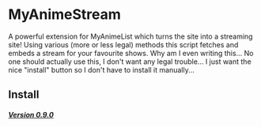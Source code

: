 # MyAnimeStream
A powerful extension for MyAnimeList which turns the site into a streaming site! Using various (more or less legal) methods this script fetches and embeds a stream for your favourite shows. Why am I even writing this... No one should actually use this, I don't want any legal trouble... I just want the nice "install" button so I don't have to install it manually...


## Install
##### [Version 0.9.0](https://github.com/siku2/InScripts/raw/master/scripts/MyAnimeStream/Deities/dist/myanimestream.user.js)
